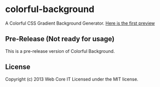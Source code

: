 # colorful-background

A Colorful CSS Gradient Background Generator. 
[Here is the first preview](https://http://webcore-it.github.io/colorful-background)


## Pre-Release (Not ready for usage)

This is a pre-release version of Colorful Background.


## License
Copyright (c) 2013 Web Core IT
Licensed under the MIT license.